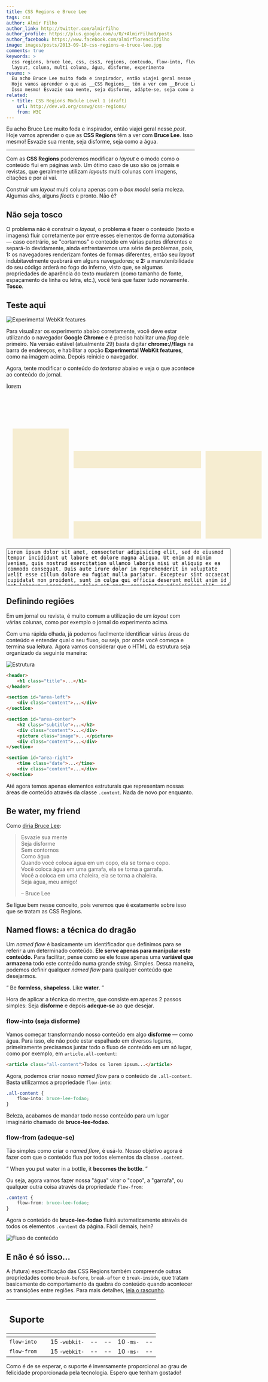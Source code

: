 ```yaml
---
title: CSS Regions e Bruce Lee
tags: css
author: Almir Filho
author_link: http://twitter.com/almirfilho
author_profile: https://plus.google.com/u/0/+AlmirFilho0/posts
author_facebook: https://www.facebook.com/almirflorenciofilho
image: images/posts/2013-09-10-css-regions-e-bruce-lee.jpg
comments: true
keywords: >
  css regions, bruce lee, css, css3, regions, conteudo, flow-into, flow-from,
  layout, coluna, multi coluna, água, disforme, experimento
resumo: >
  Eu acho Bruce Lee muito foda e inspirador, então viajei geral nesse _post_.
  Hoje vamos aprender o que as __CSS Regions__ têm a ver com __Bruce Lee__.
  Isso mesmo! Esvazie sua mente, seja disforme, adápte-se, seja como a água.
related:
  - title: CSS Regions Module Level 1 (draft)
    url: http://dev.w3.org/csswg/css-regions/
    from: W3C
---
```


<style>
  hr {
    display: block;
    border: none;
  }
  hr::before {
    display: block;
    width: 100px;
    content: '• • •';
    margin: auto;
    text-align: center;
    font-size: 13px;
    height: 10px;
    line-height: 10px;
    color: #ccc;
  }
  #all-content {
    -webkit-flow-into: bruce-lee-fodao;
    -moz-flow-into: bruce-lee-fodao;
    -ms-flow-into: bruce-lee-fodao;
    flow-into: bruce-lee-fodao;
    font-family: "Times New Roman", Times, serif;
    color: black;
    font-size: 17px;
    line-height: 18px;
    text-align: justify;
  }
  #experimento {
    position: relative;
    height: 432px;
    background: url(/../images/posts/2013-09-10-the-loop-infinito-times.jpg);
    padding: 0 !important;
    width: 700px !important;
  }
  #experimento .content {
    background: #F6EDD1;
    -webkit-flow-from: bruce-lee-fodao;
    -moz-flow-from: bruce-lee-fodao;
    -ms-flow-from: bruce-lee-fodao;
    flow-from: bruce-lee-fodao;
    overflow: hidden;
  }
  #area-left,
  #area-right,
  #area-center {
    position: absolute;
    bottom: 16px;
  }
  #area-left,
  #area-right {
    width: 150px;
  }
  #area-left .content,
  #area-right .content {
    width: 100%;
    height: 100%;
  }
  #area-left {
    left: 17px;
    height: 294px;
  }
  #area-right {
    right: 17px;
    height: 234px;
  }
  #area-center {
    width: 341px;
    height: 234px;
    left: 180px;
  }
  #area-center-1,
  #area-center-2,
  #area-image {
    width: 100%;
  }
  #area-center-1,
  #area-center-2 {
    height: 46px;
  }
  #area-image {
    height: 142px;
  }
  #text-input {
    width: 600px;
    height: 100px;
    margin-top: 10px;
  }
  #input {
    margin-top: 0 !important;
  }
</style>

Eu acho Bruce Lee muito foda e inspirador, então viajei geral nesse _post_.
Hoje vamos aprender o que as __CSS Regions__ têm a ver com __Bruce Lee__.
Isso mesmo! Esvazie sua mente, seja disforme, seja como a água.

<hr />

Com as __CSS Regions__ poderemos modificar o _layout_ e o modo como o conteúdo
flui em páginas _web_.
Um ótimo caso de uso são os jornais e revistas, que geralmente utilizam _layouts_
multi colunas com imagens, citações e por ai vai.

Construir um _layout_ multi coluna apenas com o _box model_ seria moleza.
Algumas _divs_, alguns _floats_ e pronto. Não é?

## Não seja tosco

O problema não é construir o _layout_, o problema é fazer o conteúdo (texto e
imagens) fluir corretamente por entre esses elementos de forma automática — caso
contrário, se "cortarmos" o conteúdo em várias partes diferentes e separá-lo
devidamente, ainda enfrentaremos uma série de problemas, pois, __1:__ os
navegadores renderizam fontes de formas diferentes, então seu _layout_
indubitavelmente quebrará em alguns navegadores; e __2:__ a manutenibilidade do
seu código arderá no fogo do inferno, visto que, se algumas propriedades de
aparência do texto mudarem (como tamanho de fonte, espaçamento de linha ou
letra, etc.), você terá que fazer tudo novamente. __Tosco__.

## Teste aqui

![Experimental WebKit features](/images/posts/2013-05-28-enable-webkit-experimental-features.jpg)

Para visualizar os experimento abaixo corretamente, você deve estar utilizando
o navegador __Google Chrome__ e é preciso habilitar uma _flag_ dele primeiro.
Na versão estável (atualmente 29) basta digitar __chrome://flags__ na barra de
endereços, e habilitar a opção __Experimental WebKit features__, como na imagem
acima. Depois reinicie o navegador.

Agora, tente modificar o conteúdo do _textarea_ abaixo e veja o que acontece ao
conteúdo do jornal.

<div id="experimento" class="img">
  <div id="all-content">lorem</div>
  <section id="area-left">
      <div class="content"> </div>
  </section>

  <section id="area-center">
      <div id="area-center-1" class="content"> </div>
      <div id="area-image"> </div>
      <div id="area-center-2" class="content"> </div>
  </section>

  <section id="area-right">
      <div class="content"> </div>
  </section>
</div>

<div id="input" class="img example bordered">
  <textarea id="text-input">
Lorem ipsum dolor sit amet, consectetur adipisicing elit, sed do eiusmod tempor incididunt ut labore et dolore magna aliqua. Ut enim ad minim veniam, quis nostrud exercitation ullamco laboris nisi ut aliquip ex ea commodo consequat. Duis aute irure dolor in reprehenderit in voluptate velit esse cillum dolore eu fugiat nulla pariatur. Excepteur sint occaecat cupidatat non proident, sunt in culpa qui officia deserunt mollit anim id est laborum. Lorem ipsum dolor sit amet, consectetur adipisicing elit, sed do eiusmod tempor incididunt ut labore et dolore magna aliqua. Ut enim ad minim veniam, quis nostrud exercitation ullamco laboris nisi ut aliquip ex ea commodo consequat.
  </textarea>
</div>

## Definindo regiões

Em um jornal ou revista, é muito comum a utilização de um _layout_ com várias
colunas, como por exemplo o jornal do experimento acima.

Com uma rápida olhada, já podemos facilmente identificar várias áreas de
conteúdo e entender qual o seu fluxo, ou seja, por onde você começa e termina
sua leitura.
Agora vamos considerar que o HTML da estrutura seja organizado da seguinte
maneira:

![Estrutura](/images/posts/2013-09-10-estrutura.png)

```html
<header>
    <h1 class="title">...</h1>
</header>

<section id="area-left">
    <div class="content">...</div>
</section>

<section id="area-center">
    <h2 class="subtitle">...</h2>
    <div class="content">...</div>
    <picture class="image">...</picture>
    <div class="content">...</div>
</section>

<section id="area-right">
    <time class="date">...</time>
    <div class="content">...</div>
</section>
```

Até agora temos apenas elementos estruturais que representam nossas áreas de
conteúdo através da classe `.content`. Nada de novo por enquanto.

## Be water, my friend

Como [diria Bruce Lee](http://www.youtube.com/watch?v=2FQU0WeGSEM):

<blockquote>
  <p>
    Esvazie sua mente <br />
    Seja disforme <br />
    Sem contornos <br />
    Como água <br />
    Quando você coloca água em um copo, ela se torna o copo. <br />
    Você coloca água em uma garrafa, ela se torna a garrafa. <br />
    Você a coloca em uma chaleira, ela se torna a chaleira. <br />
    Seja água, meu amigo!
  </p>
  <footer>
    – Bruce Lee
  </footer>
</blockquote>

Se ligue bem nesse conceito, pois veremos que é exatamente sobre isso que se
tratam as CSS Regions.

## Named flows: a técnica do dragão

Um _named flow_ é basicamente um identificador que definimos para se referir a
um determinado conteúdo.
__Ele serve apenas para manipular este conteúdo.__
Para facilitar, pense como se ele fosse apenas uma __variável que armazena__
todo este conteúdo numa grande _string_. Simples.
Dessa maneira, podemos definir qualquer _named flow_ para qualquer conteúdo que
desejarmos.

<q class="pushing-quotes">
  Be <strong>formless</strong>, <strong>shapeless</strong>. Like <strong>water</strong>.
</q>

Hora de aplicar a técnica do mestre, que consiste em apenas 2 passos simples:
Seja __disforme__ e depois __adeque-se__ ao que desejar.

### flow-into (seja disforme)

Vamos começar transformando nosso conteúdo em algo __disforme__ — como água.
Para isso, ele não pode estar espalhado em diversos lugares, primeiramente
precisamos juntar todo o fluxo de conteúdo em um só lugar, como por exemplo, em
`article.all-content`:

```html
<article class="all-content">Todos os lorem ipsum...</article>
```

Agora, podemos criar nosso _named flow_ para o conteúdo de `.all-content`.
Basta utilizarmos a propriedade `flow-into`:

```css
.all-content {
    flow-into: bruce-lee-fodao;
}
```

Beleza, acabamos de mandar todo nosso conteúdo para um lugar imaginário chamado
de __bruce-lee-fodao__.

### flow-from (adeque-se)

Tão simples como criar o _named flow_, é usá-lo.
Nosso objetivo agora é fazer com que o conteúdo flua por todos elementos da
classe `.content`.

<q class="pushing-quotes">
  When you put water in a bottle, it <strong>becomes the bottle</strong>.
</q>

Ou seja, agora vamos fazer nossa "água" virar o "copo", a "garrafa", ou qualquer
outra coisa através da propriedade `flow-from`:

```css
.content {
    flow-from: bruce-lee-fodao;
}
```

Agora o conteúdo de __bruce-lee-fodao__ fluirá automaticamente através de todos
os elementos `.content` da página.
Fácil demais, hein?

![Fluxo de conteúdo](/images/posts/2013-09-10-content-flow.png)

## E não é só isso...

A (futura) especificação das CSS Regions também compreende outras propriedades
como `break-before`, `break-after` e `break-inside`, que tratam basicamente do
comportamento da quebra do conteúdo quando acontecer as transições entre
regiões. Para mais detalhes,
[leia o rascunho](http://dev.w3.org/csswg/css-regions/#region-flow-break).

<table class="support">
  <thead>
    <tr>
      <th class="subject"><h2>Suporte</h2></th>
      <th class="browser chrome"><div class="i"></div></th>
      <th class="browser safari"><div class="i"></div></th>
      <th class="browser firefox"><div class="i"></div></th>
      <th class="browser ie"><div class="i"></div></th>
      <th class="browser opera"><div class="i"></div></th>
    </tr>
    <tr>
      <th></th>
      <th colspan="5" class="base"></th>
    </tr>
  </thead>
  <tbody>
    <tr>
      <td class="property"><code>flow-into</code></td>
      <td>15 <code class="small">-webkit-</code></td>
      <td>--</td>
      <td>--</td>
      <td>10 <code class="small">-ms-</code></td>
      <td>--</td>
    </tr>
    <tr>
      <td class="property"><code>flow-from</code></td>
      <td>15 <code class="small">-webkit-</code></td>
      <td>--</td>
      <td>--</td>
      <td>10 <code class="small">-ms-</code></td>
      <td>--</td>
    </tr>
  </tbody>
</table>

Como é de se esperar, o suporte é inversamente proporcional ao grau de
felicidade proporcionada pela tecnologia.
Espero que tenham gostado!

<script type="text/javascript">
$(document).ready(function(){
  $('#all-content').text($('#text-input').val());
  $('#text-input').keyup(function(){
    $('#all-content').text($(this).val());
  });
});
</script>